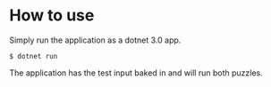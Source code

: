 # How to use

Simply run the application as a dotnet 3.0 app.

```
$ dotnet run
```

The application has the test input baked in and will run both puzzles.

